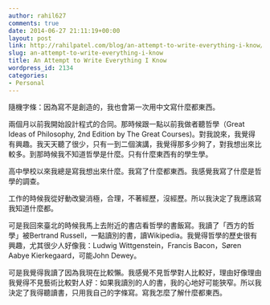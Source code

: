 ```yaml
---
author: rahil627
comments: true
date: 2014-06-27 21:11:19+00:00
layout: post
link: http://rahilpatel.com/blog/an-attempt-to-write-everything-i-know/
slug: an-attempt-to-write-everything-i-know
title: An Attempt to Write Everything I Know
wordpress_id: 2134
categories:
- Personal
---
```


隨機字條：因為寫不是創造的，我也會第一次用中文寫什麼都東西。

兩個月以前我開始設計程式的合同。那時候跟一點以前我做者聽哲學（Great Ideas of Philosophy, 2nd Edition by The Great Courses)。對我說來，我覺得有興趣。我天天聽了很少，只有一到二個演講，我覺得那多少夠了，對我想出來比較多。到那時候我不知道哲學是什麼。只有什麼東西有的學生學。

高中學校以來我總是寫我想出來什麼。我寫了什麼都東西。我感覺我寫了什麼是哲學的調查。

工作的時候我從好動改變消極，合理，不著經歷，沒經歷。所以我決定了我應該寫我知道什麼都。

可是我回來臺北的時候我馬上去附近的書店看哲學的書飯寫。我讀了「西方的哲學」被Bertrand Russell，一點讀別的書，讀Wikipedia。我覺得哲學的歷史很有興趣，尤其很少人好像我：Ludwig Wittgenstein，Francis Bacon，Søren Aabye Kierkegaard，可能John Dewey。

可是我覺得我讀了因為我現在比較懶。我感覺不見哲學對人比較好，理由好像理由我覺得不見藝術比較對人好：如果我讀別的人的書，我的心地好可能狹窄。所以我決定了我得聽讀書，只用我自己的字條寫。寫我怎麼了解什麼都東西。
